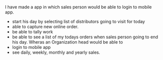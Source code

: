 I have made a app in which
 sales person would be able to login to mobile app.
- start his day by selecting list of distributors  going to visit for today
- able to capture new online order.
- be able to tally work
- be able to see a list of my todays orders when sales person going to end his day.
Wheras  an Organization head would be able to
- login to mobile app
- see daily, weekly, monthly and yearly sales. 
